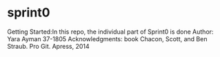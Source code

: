 # sprint0
Getting Started:In this repo, the individual part of Sprint0 is done 
Author: Yara Ayman 37-1805
Acknowledgments: book Chacon, Scott, and Ben Straub. Pro Git. Apress,
2014
